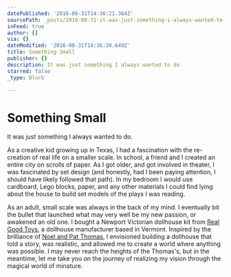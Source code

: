 ```yaml
---
datePublished: '2016-08-31T14:36:21.364Z'
sourcePath: _posts/2016-08-31-it-was-just-something-i-always-wanted-to-do.md
inFeed: true
author: []
via: {}
dateModified: '2016-08-31T14:36:20.649Z'
title: Something Small
publisher: {}
description: It was just something I always wanted to do.
starred: false
_type: Blurb

---
```

# Something Small

It was just something I always wanted to do.

As a creative kid growing up in Texas, I had a fascination with the re-creation of real life on a smaller scale. In school, a friend and I created an entire city on scrolls of paper. As I got older, and got involved in theater, I was fascinated by set design (and honestly, had I been paying attention, I should have likely followed that path). In my bedroom I would use cardboard, Lego blocks, paper, and any other materials I could find lying about the house to build set models of the plays I was reading.

As an adult, small scale was always in the back of my mind. I eventually bit the bullet that launched what may very well be my new passion, or awakened an old one. I bought a Newport Victorian dollhouse kit from [Real Good Toys][0], a dollhouse manufacturer based in Vermont. Inspired by the brilliance of [Noel and Pat Thomas][1], I envisioned building a dollhouse that told a story, was realistic, and allowed me to create a world where anything was possible. I may never reach the heights of the Thomas's, but in the meantime, let me take you on the journey of realizing my vision through the magical world of minature.

[0]: http://realgoodtoys.com/
[1]: http://www.thomasopenhouse.com/